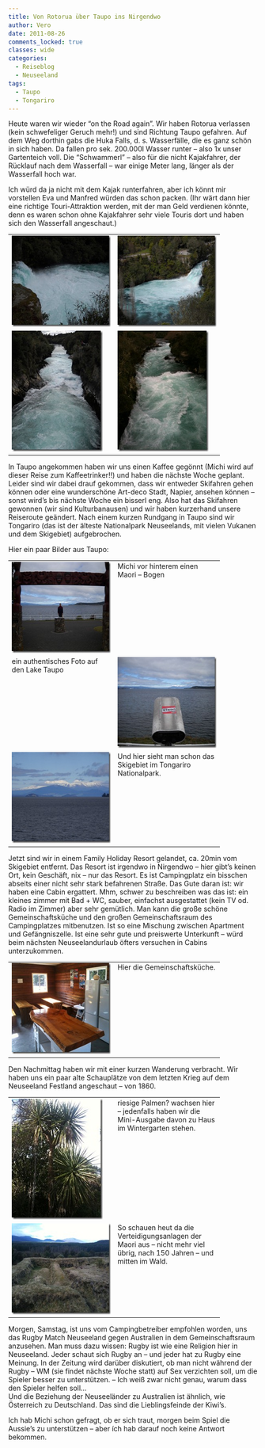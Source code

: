 ```yaml
---
title: Von Rotorua über Taupo ins Nirgendwo
author: Vero
date: 2011-08-26
comments_locked: true
classes: wide
categories:
  - Reiseblog
  - Neuseeland
tags:
  - Taupo
  - Tongariro
---
```


<p>Heute waren wir wieder “on the Road again”. Wir haben Rotorua verlassen (kein schwefeliger Geruch mehr!) und sind Richtung Taupo gefahren. Auf dem Weg dorthin gabs die Huka Falls, d. s. Wasserfälle, die es ganz schön in sich haben. Da fallen pro sek. 200.000l Wasser runter – also 1x unser Gartenteich voll. Die “Schwammerl” – also für die nicht Kajakfahrer, der Rücklauf nach dem Wasserfall – war einige Meter lang, länger als der Wasserfall hoch war.</p>  <p>Ich würd da ja nicht mit dem Kajak runterfahren, aber ich könnt mir vorstellen Eva und Manfred würden das schon packen. (Ihr wärt dann hier eine richtige Touri-Attraktion werden, mit der man Geld verdienen könnte, denn es waren schon ohne Kajakfahrer sehr viele Touris dort und haben sich den Wasserfall angeschaut.)</p>  <table border="0" cellspacing="0" cellpadding="2" width="400"><tbody>     <tr>       <td valign="top" width="200"><a href="/assets/images/2011/08/DSCN1111.jpg"><img src="/assets/images/2011/08/DSCN1111_thumb.jpg" width="244" height="184" alt="DSCN1111" border="0" /></a></td>        <td valign="top" width="200"><a href="/assets/images/2011/08/DSCN1116.jpg"><img src="/assets/images/2011/08/DSCN1116_thumb.jpg" width="244" height="184" alt="DSCN1116" border="0" /></a></td>     </tr>      <tr>       <td valign="top" width="200"><a href="/assets/images/2011/08/DSCN1113.jpg"><img src="/assets/images/2011/08/DSCN1113_thumb.jpg" width="184" height="244" alt="DSCN1113" border="0" /></a></td>        <td valign="top" width="200"><a href="/assets/images/2011/08/IMG_0910.jpg"><img src="/assets/images/2011/08/IMG_0910_thumb.jpg" width="184" height="244" alt="IMG_0910" border="0" /></a></td>     </tr>   </tbody></table>  <p>In Taupo angekommen haben wir uns einen Kaffee gegönnt (Michi wird auf dieser Reise zum Kaffeetrinker!!) und haben die nächste Woche geplant. Leider sind wir dabei drauf gekommen, dass wir entweder Skifahren gehen können oder eine wunderschöne Art-deco Stadt, Napier, ansehen können – sonst wird’s bis nächste Woche ein bisserl eng. Also hat das Skifahren gewonnen (wir sind Kulturbanausen) und wir haben kurzerhand unsere Reiseroute geändert. Nach einem kurzen Rundgang in Taupo sind wir Tongariro (das ist der älteste Nationalpark Neuseelands, mit vielen Vukanen und dem Skigebiet) aufgebrochen.</p>  <p>Hier ein paar Bilder aus Taupo:</p>  <table border="0" cellspacing="0" cellpadding="2" width="400"><tbody>     <tr>       <td valign="top" width="200"><a href="/assets/images/2011/08/DSCN1119.jpg"><img src="/assets/images/2011/08/DSCN1119_thumb.jpg" width="244" height="184" alt="DSCN1119" border="0" /></a></td>        <td valign="top" width="200">Michi vor hinterem einen Maori – Bogen</td>     </tr>      <tr>       <td valign="top" width="200">ein authentisches Foto auf den Lake Taupo</td>        <td valign="top" width="200"><a href="/assets/images/2011/08/DSCN1121.jpg"><img src="/assets/images/2011/08/DSCN1121_thumb.jpg" width="244" height="184" alt="DSCN1121" border="0" /></a></td>     </tr>      <tr>       <td valign="top" width="200"><a href="/assets/images/2011/08/DSCN1124.jpg"><img src="/assets/images/2011/08/DSCN1124_thumb.jpg" width="244" height="184" alt="DSCN1124" border="0" /></a></td>        <td valign="top" width="200">Und hier sieht man schon das Skigebiet im Tongariro Nationalpark. </td>     </tr>   </tbody></table>  <p>Jetzt sind wir in einem Family Holiday Resort gelandet, ca. 20min vom Skigebiet entfernt. Das Resort ist irgendwo in Nirgendwo – hier gibt’s keinen Ort, kein Geschäft, nix – nur das Resort. Es ist Campingplatz ein bisschen abseits einer nicht sehr stark befahrenen Straße. Das Gute daran ist: wir haben eine Cabin ergattert. Mhm, schwer zu beschreiben was das ist: ein kleines zimmer mit Bad + WC, sauber, einfachst ausgestattet (kein TV od. Radio im Zimmer) aber sehr gemütlich. Man kann die große schöne Gemeinschaftsküche und den großen Gemeinschaftsraum des Campingplatzes mitbenutzen. Ist so eine Mischung zwischen Apartment und Gefängniszelle. Ist eine sehr gute und preiswerte Unterkunft – würd beim nächsten Neuseelandurlaub öfters versuchen in Cabins unterzukommen.</p>  <table border="0" cellspacing="0" cellpadding="2" width="400"><tbody>     <tr>       <td valign="top" width="200"><a href="/assets/images/2011/08/IMG_0916.jpg"><img src="/assets/images/2011/08/IMG_0916_thumb.jpg" width="244" height="184" alt="IMG_0916" border="0" /></a></td>        <td valign="top" width="200">Hier die Gemeinschaftsküche.</td>     </tr>   </tbody></table>  <p>Den Nachmittag haben wir mit einer kurzen Wanderung verbracht. Wir haben uns ein paar alte Schauplätze von dem letzten Krieg auf dem Neuseeland Festland angeschaut – von 1860. </p>  <table border="0" cellspacing="0" cellpadding="2" width="400"><tbody>     <tr>       <td valign="top" width="200"><a href="/assets/images/2011/08/IMG_0921.jpg"><img src="/assets/images/2011/08/IMG_0921_thumb.jpg" width="184" height="244" alt="IMG_0921" border="0" /></a></td>        <td valign="top" width="200">riesige Palmen? wachsen hier – jedenfalls haben wir die Mini-Ausgabe davon zu Haus im Wintergarten stehen.</td>     </tr>      <tr>       <td valign="top" width="200"><a href="/assets/images/2011/08/IMG_0927.jpg"><img src="/assets/images/2011/08/IMG_0927_thumb.jpg" width="244" height="184" alt="IMG_0927" border="0" /></a></td>        <td valign="top" width="200">So schauen heut da die Verteidigungsanlagen der Maori aus – nicht mehr viel übrig, nach 150 Jahren – und mitten im Wald.</td>     </tr>   </tbody></table>  <p>Morgen, Samstag, ist uns vom Campingbetreiber empfohlen worden, uns das Rugby Match Neuseeland gegen Australien in dem Gemeinschaftsraum anzusehen. Man muss dazu wissen: Rugby ist wie eine Religion hier in Neuseeland. Jeder schaut sich Rugby an – und jeder hat zu Rugby eine Meinung. In der Zeitung wird darüber diskutiert, ob man nicht während der Rugby – WM (sie findet nächste Woche statt) auf Sex verzichten soll, um die Spieler besser zu unterstützen. – Ich weiß zwar nicht genau, warum dass den Spieler helfen soll…    <br />Und die Beziehung der Neuseeländer zu Australien ist ähnlich, wie Österreich zu Deutschland. Das sind die Lieblingsfeinde der Kiwi’s.&#160; </p>  <p>Ich hab Michi schon gefragt, ob er sich traut, morgen beim Spiel die Aussie’s zu unterstützen – aber ích hab darauf noch keine Antwort bekommen.</p>
